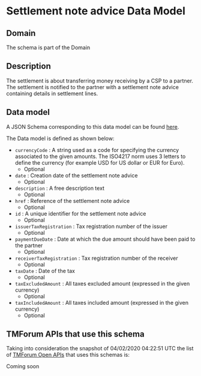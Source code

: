# Settlement note advice Data Model

## Domain

The  schema is part of the  Domain

## Description

The settlement is about transferring money receiving by a CSP to a partner. The settlement is notified to the partner with a settlement note advice containing details in settlement lines.

## Data model

A JSON Schema corresponding to this data model can be found
[here](https://github.com/tmforum-rand/schemas/blob/candidates/Customer/SettlementNoteAdvice.schema.json).

The Data model is defined as shown below:
- `currencyCode` : A string used as a code for specifying the currency associated to the given amounts. The ISO4217 norm uses 3 letters to define the currency (for example USD for US dollar or EUR for Euro).
  - Optional
- `date` : Creation date of the settlement note advice
  - Optional
- `description` : A free description text
  - Optional
- `href` : Reference of the settlement note advice
  - Optional
- `id` : A unique identifier for the settlement note advice
  - Optional
- `issuerTaxRegistration` : Tax registration number of the issuer
  - Optional
- `paymentDueDate` : Date at which the due amount should have been paid to the partner
  - Optional
- `receiverTaxRegistration` : Tax registration number of the receiver
  - Optional
- `taxDate` : Date of the tax
  - Optional
- `taxExcludedAmount` : All taxes excluded amount (expressed in the given currency)
  - Optional
- `taxIncludedAmount` : All taxes included amount (expressed in the given currency)
  - Optional




## TMForum APIs that use this schema

Taking into consideration the snapshot of 04/02/2020 04:22:51 UTC the list of [TMForum Open APIs](https://www.tmforum.org/open-apis/) that uses this schemas is:

Coming soon